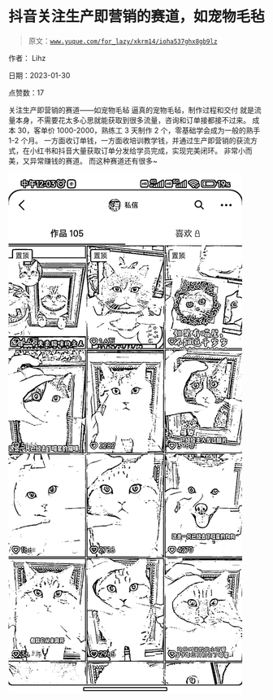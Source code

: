 # 抖音关注生产即营销的赛道，如宠物毛毡

> 原文：[`www.yuque.com/for_lazy/xkrm14/ioha537ghx8gb9lz`](https://www.yuque.com/for_lazy/xkrm14/ioha537ghx8gb9lz)



作者： Lihz 

日期：2023-01-30 

点赞数：17 

关注生产即营销的赛道——如宠物毛毡 逼真的宠物毛毡，制作过程和交付 就是流量本身，不需要花太多心思就能获取到很多流量，咨询和订单接都接不过来。 成本 30，客单价 1000-2000，熟练工 3 天制作 2 个，零基础学会成为一般的熟手 1-2 个月。 一方面收订单钱，一方面收培训教学钱，并通过生产即营销的获流方式，在小红书和抖音大量获取订单分发给学员完成，实现完美闭环。 非常小而美，又异常赚钱的赛道。 而这种赛道还有很多~ 

![](img/2b5c53c96a534ab28c4bb4402dda66a3.png) 

